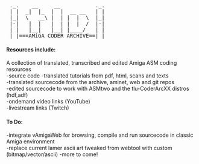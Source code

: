 <pre>
 ._.    __     __           ._.
 | |  _|  |_  |  |  __ __   | |
 |_|  \   __\ |  | |  |  \  |_|
 |-|   |  |   |  | |  |  /  |-|
 | |   |__|   |__| |____/   | |
 |_|===AMiGA CODER ARCHIVE==|_|                                                                                                                         
</pre>
<h4>Resources include:</h4>
A collection of translated, transcribed and edited Amiga ASM coding resources</br>
-source code 
-translated tutorials from pdf, html, scans and texts </br>
-translated sourcecode from the archive, aminet, web and git repos </br>
-edited sourcecode to work with ASMtwo and the tlu-CoderArcXX distros (hdf,adf) </br>
-ondemand video links (YouTube) </br>
-livestream links (Twitch) </br>
<h4>To Do:</h4>
-integrate vAmigaWeb for browsing, compile and run sourcecode in classic Amiga environment </br>
-replace current lamer ascii art tweaked from webtool with custom (bitmap/vector/ascii)
-more to come! <br>
